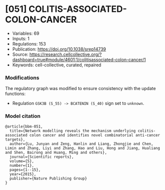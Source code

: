 # \[051\] COLITIS-ASSOCIATED-COLON-CANCER

 - Variables: 69
 - Inputs: 1
 - Regulations: 153
 - Publication: https://doi.org/10.1038/srep14739
 - Source: https://research.cellcollective.org/?dashboard=true#module/4601:1/colitisassociated-colon-cancer/1
 - Keywords: cell-collective, curated, repaired


### Modifications

The regulatory graph was modified to ensure consistency with the update functions: 

 - Regulation `GSK3B (S_55) -> BCATENIN (S_40)` sign set to `unknown`.


### Model citation

```
@article{bbm-051,
  title={Network modelling reveals the mechanism underlying colitis-associated colon cancer and identifies novel combinatorial anti-cancer targets},
  author={Lu, Junyan and Zeng, Hanlin and Liang, Zhongjie and Chen, Limin and Zhang, Liyi and Zhang, Hao and Liu, Hong and Jiang, Hualiang and Shen, Bairong and Huang, Ming and others},
  journal={Scientific reports},
  volume={5},
  number={1},
  pages={1--15},
  year={2015},
  publisher={Nature Publishing Group}
}
```

